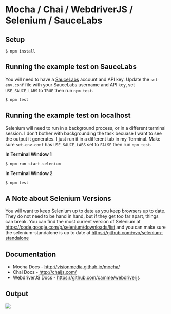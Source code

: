 # Mocha / Chai / WebdriverJS / Selenium / SauceLabs


## Setup

    $ npm install


## Running the example test on SauceLabs
You will need to have a [SauceLabs][saucelabs] account and API key.  Update the `set-env.conf` file with
your SauceLabs username and API key, set `USE_SAUCE_LABS` to `TRUE` then run `npm test`.

    $ npm test


## Running the example test on localhost
Selenium will need to run in a background process, or in a different terminal session.  I don't bother
with backgrounding the task becuase I want to see the output it generates.  I just run it in a different
tab in my Terminal.  Make sure `set-env.conf` has `USE_SAUCE_LABS` set to `FALSE` then run `npm test`.


**In Terminal Window 1**

    $ npm run start-selenium


**In Terminal Window 2**

    $ npm test


## A Note about Selenium Versions
You will want to keep Selenium up to date as you keep browsers up to date.  They do not need to
be hand in hand, but if they get too far apart, things can break.  You can find the most current
version of Selenium at <https://code.google.com/p/selenium/downloads/list> and you can make sure
the selenium-standalone is up to date at <https://github.com/vvo/selenium-standalone>


## Documentation

- Mocha Docs - <http://visionmedia.github.io/mocha/>
- Chai Docs - <http://chaijs.com/>
- WebdriverJS Docs - <https://github.com/camme/webdriverjs>


## Output

![](http://new.tinygrab.com/d34460e8161c5ffd603d17f09c6bbe139dadfc2372.png)




[saucelabs]: https://saucelabs.com
